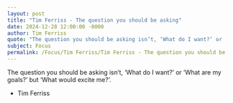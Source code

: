 ```yaml
---
layout: post
title: "Tim Ferriss - The question you should be asking"
date: 2024-12-28 12:00:00 -0000
author: Tim Ferriss
quote: "The question you should be asking isn’t, ‘What do I want?’ or ‘What are my goals?’ but ‘What would excite me?’."
subject: Focus
permalink: /Focus/Tim Ferriss/Tim Ferriss - The question you should be asking
---
```


The question you should be asking isn’t, ‘What do I want?’ or ‘What are my goals?’ but ‘What would excite me?’.

- Tim Ferriss
